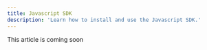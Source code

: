 ```yaml
---
title: Javascript SDK
description: 'Learn how to install and use the Javascript SDK.'
---
```


This article is coming soon
